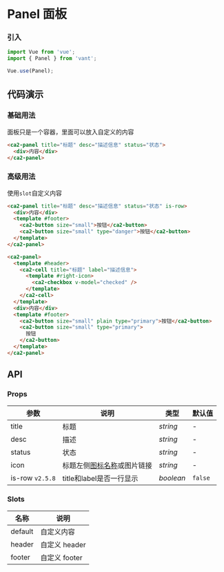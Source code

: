 # Panel 面板

### 引入

```js
import Vue from 'vue';
import { Panel } from 'vant';

Vue.use(Panel);
```

## 代码演示

### 基础用法

面板只是一个容器，里面可以放入自定义的内容

```html
<ca2-panel title="标题" desc="描述信息" status="状态">
  <div>内容</div>
</ca2-panel>
```

### 高级用法

使用`slot`自定义内容

```html
<ca2-panel title="标题" desc="描述信息" status="状态" is-row>
  <div>内容</div>
  <template #footer>
    <ca2-button size="small">按钮</ca2-button>
    <ca2-button size="small" type="danger">按钮</ca2-button>
  </template>
</ca2-panel>

<ca2-panel>
  <template #header>
    <ca2-cell title="标题" label="描述信息">
      <template #right-icon>
        <ca2-checkbox v-model="checked" />
      </template>
    </ca2-cell>
  </template>
  <div>内容</div>
  <template #footer>
    <ca2-button size="small" plain type="primary">按钮</ca2-button>
    <ca2-button size="small" type="primary">
      按钮
    </ca2-button>
  </template>
</ca2-panel>
```

## API

### Props

| 参数 | 说明 | 类型 | 默认值 |
|------|------|------|------|
| title | 标题 | *string* | - |
| desc | 描述 | *string* | - |
| status | 状态 | *string* | - |
| icon | 标题左侧[图标名称](#/zh-CN/icon)或图片链接 | *string* | - |
| is-row `v2.5.8` | title和label是否一行显示 | *boolean* | `false` |

### Slots

| 名称 | 说明 |
|------|------|
| default | 自定义内容 |
| header | 自定义 header |
| footer | 自定义 footer |
